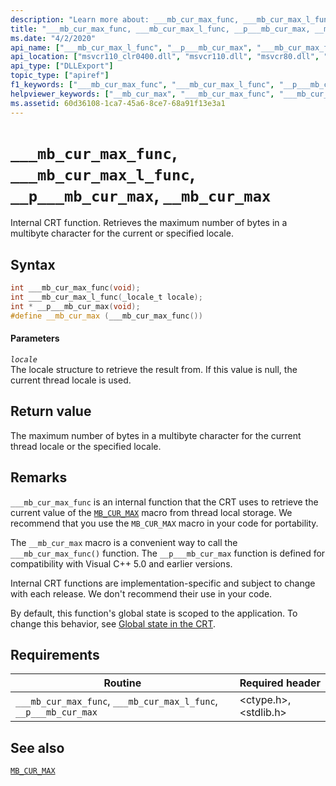 ```yaml
---
description: "Learn more about: ___mb_cur_max_func, ___mb_cur_max_l_func, __p___mb_cur_max, __mb_cur_max"
title: "___mb_cur_max_func, ___mb_cur_max_l_func, __p___mb_cur_max, __mb_cur_max"
ms.date: "4/2/2020"
api_name: ["___mb_cur_max_l_func", "__p___mb_cur_max", "___mb_cur_max_func", "__mb_cur_max", "_o____mb_cur_max_func"]
api_location: ["msvcr110_clr0400.dll", "msvcr110.dll", "msvcr80.dll", "msvcr100.dll", "msvcrt.dll", "msvcr90.dll", "msvcr120.dll", "api-ms-win-crt-locale-l1-1-0.dll", "api-ms-win-crt-private-l1-1-0.dll"]
api_type: ["DLLExport"]
topic_type: ["apiref"]
f1_keywords: ["___mb_cur_max_func", "___mb_cur_max_l_func", "__p___mb_cur_max", "__mb_cur_max"]
helpviewer_keywords: ["__mb_cur_max", "___mb_cur_max_func", "___mb_cur_max_l_func", "__p___mb_cur_max"]
ms.assetid: 60d36108-1ca7-45a6-8ce7-68a91f13e3a1
---
```

# `___mb_cur_max_func`, `___mb_cur_max_l_func`, `__p___mb_cur_max`, `__mb_cur_max`

Internal CRT function. Retrieves the maximum number of bytes in a multibyte character for the current or specified locale.

## Syntax

```cpp
int ___mb_cur_max_func(void);
int ___mb_cur_max_l_func(_locale_t locale);
int * __p___mb_cur_max(void);
#define __mb_cur_max (___mb_cur_max_func())
```

#### Parameters

*`locale`*\
The locale structure to retrieve the result from. If this value is null, the current thread locale is used.

## Return value

The maximum number of bytes in a multibyte character for the current thread locale or the specified locale.

## Remarks

`___mb_cur_max_func` is an internal function that the CRT uses to retrieve the current value of the [`MB_CUR_MAX`](./mb-cur-max.md) macro from thread local storage. We recommend that you use the `MB_CUR_MAX` macro in your code for portability.

The `__mb_cur_max` macro is a convenient way to call the `___mb_cur_max_func()` function. The `__p___mb_cur_max` function is defined for compatibility with Visual C++ 5.0 and earlier versions.

Internal CRT functions are implementation-specific and subject to change with each release. We don't recommend their use in your code.

By default, this function's global state is scoped to the application. To change this behavior, see [Global state in the CRT](global-state.md).

## Requirements

|Routine|Required header|
|-------------|---------------------|
|`___mb_cur_max_func`, `___mb_cur_max_l_func`, `__p___mb_cur_max`|\<ctype.h>, \<stdlib.h>|

## See also

[`MB_CUR_MAX`](./mb-cur-max.md)
